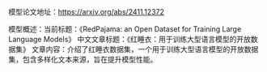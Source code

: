 模型论文地址：https://arxiv.org/abs/2411.12372

模型概述：当前标题：《RedPajama: an Open Dataset for Training Large Language Models》
中文文章标题：《红睡衣：用于训练大型语言模型的开放数据集》
文章内容：介绍了红睡衣数据集，一个用于训练大型语言模型的开放数据集，包含多样化文本来源，旨在提升模型性能。
